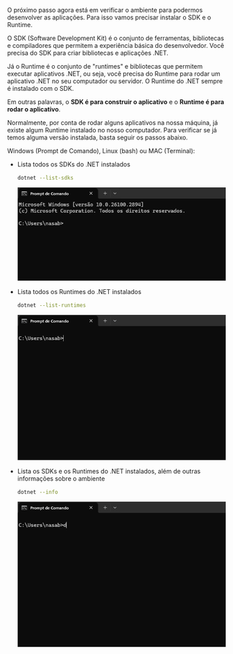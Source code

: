 O próximo passo agora está em verificar o ambiente para podermos desenvolver as aplicações. Para isso vamos precisar instalar o SDK e o Runtime.

O SDK (Software Development Kit) é o conjunto de ferramentas, bibliotecas e compiladores que permitem a experiência básica do desenvolvedor. Você precisa do SDK para criar bibliotecas e aplicações .NET. 

Já o Runtime é o conjunto de "runtimes" e bibliotecas que permitem executar aplicativos .NET, ou seja, você precisa do Runtime para rodar um aplicativo .NET no seu computador ou servidor. O Runtime do .NET sempre é instalado com o SDK. 

Em outras palavras, o **SDK é para construir o aplicativo** e o **Runtime é para rodar o aplicativo**.

Normalmente, por conta de rodar alguns aplicativos na nossa máquina, já existe algum Runtime instalado no nosso computador. Para verificar se já temos alguma versão instalada, basta seguir os passos abaixo. 

Windows (Prompt de Comando), Linux (bash) ou MAC (Terminal):

- Lista todos os SDKs do .NET instalados
  ```bash
  dotnet --list-sdks
  ```
  ![animacao.gif](/.attachments/animacao-9ee63a6f-eb46-491a-bd82-3ceb77b19f10.gif)

- Lista todos os Runtimes do .NET instalados
  ```bash
  dotnet --list-runtimes
  ```
  ![animacao.gif](/.attachments/animacao-7a0f1d5c-7d32-4a73-8035-4104be496692.gif)

- Lista os SDKs e os Runtimes do .NET instalados, além de outras informações sobre o ambiente
  ```bash
  dotnet --info
  ```
  ![animacao.gif](/.attachments/animacao-cea04ed0-704c-4805-b0dc-81f4a0099003.gif)